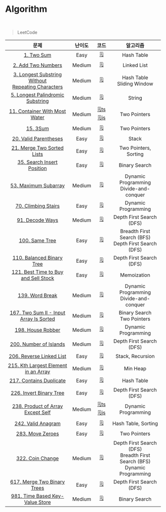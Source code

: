 # Algorithm

<br />

> LeetCode

|                                                                  문제                                                                   | 난이도 |                                                                 코드                                                                  |                                     알고리즘                                      |
| :-------------------------------------------------------------------------------------------------------------------------------------: | :----: | :-----------------------------------------------------------------------------------------------------------------------------------: | :-------------------------------------------------------------------------------: |
|                                          [1. Two Sum](https://Algorithm.com/problems/two-sum)                                           |  Easy  |                                    [🗒️](https://github.com/muilyang12/Algorithm/blob/master/1.ts)                                     |                                    Hash Table                                     |
|                                  [2. Add Two Numbers](https://Algorithm.com/problems/add-two-numbers)                                   | Medium |                                    [🗒️](https://github.com/muilyang12/Algorithm/blob/master/2.ts)                                     |                                    Linked List                                    |
| [3. Longest Substring Without<br />Repeating Characters](https://Algorithm.com/problems/longest-substring-without-repeating-characters) | Medium |                                    [🗒️](https://github.com/muilyang12/Algorithm/blob/master/3.ts)                                     |                          Hash Table<br />Sliding Window                           |
|                    [5. Longest Palindromic Substring](https://Algorithm.com/problems/longest-palindromic-substring)                     | Medium |                                    [🗒️](https://github.com/muilyang12/Algorithm/blob/master/5.ts)                                     |                                      String                                       |
|                        [11. Container With Most Water](https://Algorithm.com/problems/container-with-most-water)                        | Medium |  [🗒️ts](https://github.com/muilyang12/Algorithm/blob/master/11.ts) [🗒️js](https://github.com/muilyang12/Algorithm/blob/master/11.js)  |                                   Two Pointers                                    |
|                                             [15. 3Sum](https://Algorithm.com/problems/3sum)                                             | Medium |                                    [🗒️](https://github.com/muilyang12/Algorithm/blob/master/15.ts)                                    |                                   Two Pointers                                    |
|                                [20. Valid Parentheses](https://Algorithm.com/problems/valid-parentheses)                                |  Easy  |                                    [🗒️](https://github.com/muilyang12/Algorithm/blob/master/20.ts)                                    |                                       Stack                                       |
|                           [21. Merge Two Sorted Lists](https://Algorithm.com/problems/merge-two-sorted-lists)                           |  Easy  |                                    [🗒️](https://github.com/muilyang12/Algorithm/blob/master/21.ts)                                    |                               Two Pointers, Sorting                               |
|                           [35. Search Insert Position](https://Algorithm.com/problems/search-insert-position)                           |  Easy  |                                    [🗒️](https://github.com/muilyang12/Algorithm/blob/master/35.js)                                    |                                   Binary Search                                   |
|                                 [53. Maximum Subarray](https://Algorithm.com/problems/maximum-subarray)                                 | Medium |                                    [🗒️](https://github.com/muilyang12/Algorithm/blob/master/53.ts)                                    |                    Dynamic Programming<br />Divide-and-conquer                    |
|                                  [70. Climbing Stairs](https://Algorithm.com/problems/climbing-stairs)                                  |  Easy  |                                    [🗒️](https://github.com/muilyang12/Algorithm/blob/master/70.ts)                                    |                                Dynamic Programming                                |
|                                      [91. Decode Ways](https://Algorithm.com/problems/decode-ways)                                      | Medium |                                    [🗒️](https://github.com/muilyang12/Algorithm/blob/master/91.js)                                    |                             Depth First Search (DFS)                              |
|                                       [100. Same Tree](https://Algorithm.com/problems/same-tree)                                        |  Easy  |                                   [🗒️](https://github.com/muilyang12/Algorithm/blob/master/100.ts)                                    |             Breadth First Search (BFS)<br />Depth First Search (DFS)              |
|                            [110. Balanced Binary Tree](https://Algorithm.com/problems/balanced-binary-tree)                             |  Easy  |                                   [🗒️](https://github.com/muilyang12/Algorithm/blob/master/110.js)                                    |                             Depth First Search (DFS)                              |
|                 [121. Best Time to Buy and Sell Stock](https://Algorithm.com/problems/best-time-to-buy-and-sell-stock)                  |  Easy  |                                   [🗒️](https://github.com/muilyang12/Algorithm/blob/master/121.js)                                    |                                    Memoization                                    |
|                                      [139. Word Break](https://Algorithm.com/problems/word-break)                                       | Medium |                                   [🗒️](https://github.com/muilyang12/Algorithm/blob/master/139.ts)                                    |                    Dynamic Programming<br />Divide-and-conquer                    |
|               [167. Two Sum II - Input Array Is Sorted](https://Algorithm.com/problems/two-sum-ii-input-array-is-sorted)                | Medium |                                   [🗒️](https://github.com/muilyang12/Algorithm/blob/master/167.ts)                                    |                          Binary Search<br />Two Pointers                          |
|                                    [198. House Robber](https://Algorithm.com/problems/house-robber)                                     | Medium |                                   [🗒️](https://github.com/muilyang12/Algorithm/blob/master/198.ts)                                    |                                Dynamic Programming                                |
|                               [200. Number of Islands](https://Algorithm.com/problems/number-of-islands)                                | Medium |                                   [🗒️](https://github.com/muilyang12/Algorithm/blob/master/200.ts)                                    |                             Depth First Search (DFS)                              |
|                             [206. Reverse Linked List](https://Algorithm.com/problems/reverse-linked-list)                              |  Easy  |                                   [🗒️](https://github.com/muilyang12/Algorithm/blob/master/206.js)                                    |                                 Stack, Recursion                                  |
|                 [215. Kth Largest Element in an Array](https://Algorithm.com/problems/kth-largest-element-in-an-array)                  | Medium |                                   [🗒️](https://github.com/muilyang12/Algorithm/blob/master/215.js)                                    |                                     Min Heap                                      |
|                               [217. Contains Duplicate](https://leetcode.com/problems/contains-duplicate)                               |  Easy  |                                   [🗒️](https://github.com/muilyang12/Algorithm/blob/master/217.js)                                    |                                    Hash Table                                     |
|                               [226. Invert Binary Tree](https://leetcode.com/problems/invert-binary-tree)                               |  Easy  |                                   [🗒️](https://github.com/muilyang12/Algorithm/blob/master/226.ts)                                    |                             Depth First Search (DFS)                              |
|                     [238. Product of Array Except Self](https://leetcode.com/problems/product-of-array-except-self)                     | Medium | [🗒️ts](https://github.com/muilyang12/Algorithm/blob/master/238.ts) [🗒️js](https://github.com/muilyang12/Algorithm/blob/master/238.js) |                                Dynamic Programming                                |
|                                    [242. Valid Anagram](https://leetcode.com/problems/valid-anagram)                                    |  Easy  |                                   [🗒️](https://github.com/muilyang12/Algorithm/blob/master/242.ts)                                    |                                Hash Table, Sorting                                |
|                                      [283. Move Zeroes](https://leetcode.com/problems/move-zeroes)                                      |  Easy  |                                   [🗒️](https://github.com/muilyang12/Algorithm/blob/master/283.js)                                    |                                   Two Pointers                                    |
|                                      [322. Coin Change](https://leetcode.com/problems/coin-change)                                      | Medium |                                   [🗒️](https://github.com/muilyang12/Algorithm/blob/master/322.js)                                    | Depth First Search (DFS)<br />Breadth First Search (BFS)<br />Dynamic Programming |
|                           [617. Merge Two Binary Trees](https://leetcode.com/problems/merge-two-binary-trees)                           |  Easy  |                                   [🗒️](https://github.com/muilyang12/Algorithm/blob/master/617.js)                                    |                             Depth First Search (DFS)                              |
|                       [981. Time Based Key-Value Store](https://leetcode.com/problems/time-based-key-value-store)                       | Medium |                                   [🗒️](https://github.com/muilyang12/Algorithm/blob/master/981.ts)                                    |                                   Binary Search                                   |
